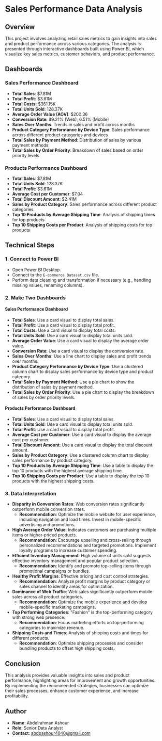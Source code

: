 # Sales Performance Data Analysis

## Overview

This project involves analyzing retail sales metrics to gain insights into sales and product performance across various categories. The analysis is presented through interactive dashboards built using Power BI, which visualize key sales metrics, customer behaviors, and product performance.

## Dashboards

### Sales Performance Dashboard

- **Total Sales**: $7.81M
- **Total Profit**: $3.61M
- **Total Costs**: $361.15K
- **Total Units Sold**: 128.37K
- **Average Order Value (AOV)**: $200.36
- **Conversion Rate**: 89.21% (Web), 6.51% (Mobile)
- **Sales Over Months**: Trends in sales and profit across months
- **Product Category Performance by Device Type**: Sales performance across different product categories and devices
- **Total Sales by Payment Method**: Distribution of sales by various payment methods
- **Total Sales by Order Priority**: Breakdown of sales based on order priority levels

### Products Performance Dashboard

- **Total Sales**: $7.81M
- **Total Units Sold**: 128.37K
- **Total Profit**: $3.61M
- **Average Cost per Customer**: $7.04
- **Total Discount Amount**: $2.41M
- **Sales by Product Category**: Sales performance across different product categories
- **Top 10 Products by Average Shipping Time**: Analysis of shipping times for top products
- **Top 10 Shipping Costs per Product**: Analysis of shipping costs for top products

## Technical Steps

### 1. Connect to Power BI

- Open Power BI Desktop.
- Connect to the `E-commerce Dataset.csv` file.
- Perform data cleaning and transformation if necessary (e.g., handling missing values, renaming columns).

### 2. Make Two Dashboards

#### Sales Performance Dashboard

- **Total Sales**: Use a card visual to display total sales.
- **Total Profit**: Use a card visual to display total profit.
- **Total Costs**: Use a card visual to display total costs.
- **Total Units Sold**: Use a card visual to display total units sold.
- **Average Order Value**: Use a card visual to display the average order value.
- **Conversion Rate**: Use a card visual to display the conversion rate.
- **Sales Over Months**: Use a line chart to display sales and profit trends over months.
- **Product Category Performance by Device Type**: Use a clustered column chart to display sales performance by device type and product category.
- **Total Sales by Payment Method**: Use a pie chart to show the distribution of sales by payment method.
- **Total Sales by Order Priority**: Use a pie chart to display the breakdown of sales by order priority levels.

#### Products Performance Dashboard

- **Total Sales**: Use a card visual to display total sales.
- **Total Units Sold**: Use a card visual to display total units sold.
- **Total Profit**: Use a card visual to display total profit.
- **Average Cost per Customer**: Use a card visual to display the average cost per customer.
- **Total Discount Amount**: Use a card visual to display the total discount amount.
- **Sales by Product Category**: Use a clustered column chart to display sales performance by product category.
- **Top 10 Products by Average Shipping Time**: Use a table to display the top 10 products with the highest average shipping time.
- **Top 10 Shipping Costs per Product**: Use a table to display the top 10 products with the highest shipping costs.

### 3. Data Interpretation

- **Disparity in Conversion Rates**: Web conversion rates significantly outperform mobile conversion rates.
  - **Recommendation**: Optimize the mobile website for user experience, including navigation and load times. Invest in mobile-specific advertising and promotions.
- **High Average Order Value**: Indicates customers are purchasing multiple items or higher-priced products.
  - **Recommendation**: Encourage upselling and cross-selling through personalized recommendations and targeted promotions. Implement loyalty programs to increase customer spending.
- **Efficient Inventory Management**: High volume of units sold suggests effective inventory management and popular product selection.
  - **Recommendation**: Identify and promote top-selling items through promotional campaigns or bundles.
- **Healthy Profit Margins**: Effective pricing and cost control strategies.
  - **Recommendation**: Analyze profit margins by product category or sales channel to identify areas for optimization.
- **Dominance of Web Traffic**: Web sales significantly outperform mobile sales across all product categories.
  - **Recommendation**: Optimize the mobile experience and develop mobile-specific marketing campaigns.
- **Top Performing Categories**: "Fashion" is the top-performing category with strong web presence.
  - **Recommendation**: Focus marketing efforts on top-performing categories to maximize revenue.
- **Shipping Costs and Times**: Analysis of shipping costs and times for different products.
  - **Recommendation**: Optimize shipping processes and consider bundling products to offset high shipping costs.

## Conclusion

This analysis provides valuable insights into sales and product performance, highlighting areas for improvement and growth opportunities. By implementing the recommended strategies, businesses can optimize their sales processes, enhance customer experience, and increase profitability.

## Author

- **Name**: Abdelrahman Ashour
- **Role**: Senior Data Analyst
- **Contact**: [abdoashour4040@gmail.com](mailto:abdoashour4040@gmail.com)
